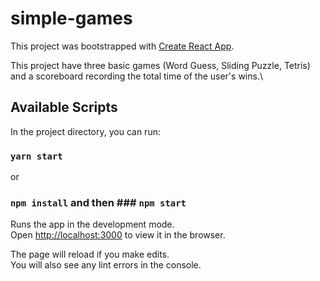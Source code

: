 # simple-games

This project was bootstrapped with [Create React App](https://github.com/facebook/create-react-app).

This project have three basic games (Word Guess, Sliding Puzzle, Tetris) and a scoreboard recording the total time of the user's wins.\

## Available Scripts

In the project directory, you can run:

### `yarn start`
or 
### `npm install` and then ### `npm start`

Runs the app in the development mode.\
Open [http://localhost:3000](http://localhost:3000) to view it in the browser.

The page will reload if you make edits.\
You will also see any lint errors in the console.